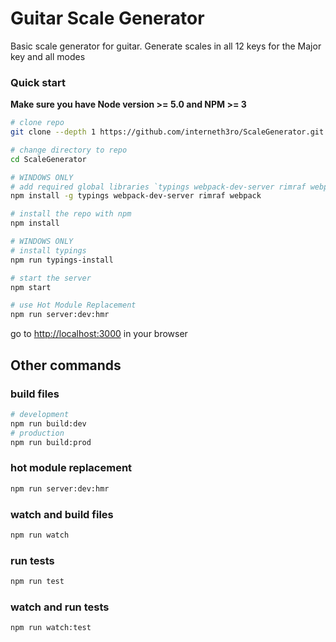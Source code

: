 # Guitar Scale Generator



Basic scale generator for guitar. Generate scales in all 12 keys for the Major key and all modes

### Quick start
**Make sure you have Node version >= 5.0 and NPM >= 3**

```bash
# clone repo
git clone --depth 1 https://github.com/interneth3ro/ScaleGenerator.git

# change directory to repo
cd ScaleGenerator

# WINDOWS ONLY
# add required global libraries `typings webpack-dev-server rimraf webpack`
npm install -g typings webpack-dev-server rimraf webpack

# install the repo with npm
npm install

# WINDOWS ONLY
# install typings
npm run typings-install

# start the server
npm start

# use Hot Module Replacement
npm run server:dev:hmr
```
go to [http://localhost:3000](http://localhost:3000) in your browser

## Other commands

### build files
```bash
# development
npm run build:dev
# production
npm run build:prod
```

### hot module replacement
```bash
npm run server:dev:hmr
```

### watch and build files
```bash
npm run watch
```

### run tests
```bash
npm run test
```

### watch and run tests
```bash
npm run watch:test
```
